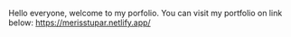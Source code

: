 Hello everyone,
welcome to my porfolio.
You can visit my portfolio on link below:
https://merisstupar.netlify.app/
